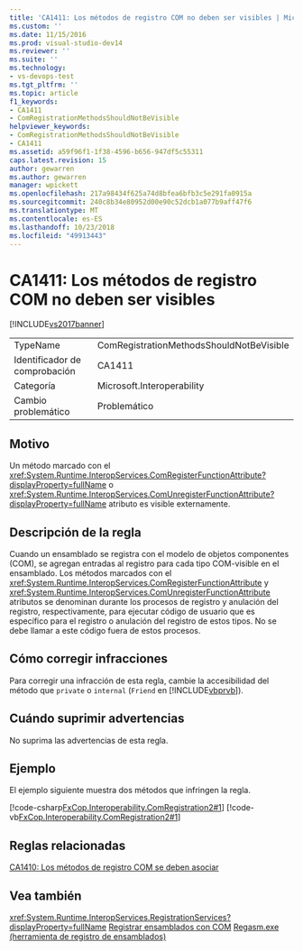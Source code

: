 ```yaml
---
title: 'CA1411: Los métodos de registro COM no deben ser visibles | Microsoft Docs'
ms.custom: ''
ms.date: 11/15/2016
ms.prod: visual-studio-dev14
ms.reviewer: ''
ms.suite: ''
ms.technology:
- vs-devops-test
ms.tgt_pltfrm: ''
ms.topic: article
f1_keywords:
- CA1411
- ComRegistrationMethodsShouldNotBeVisible
helpviewer_keywords:
- ComRegistrationMethodsShouldNotBeVisible
- CA1411
ms.assetid: a59f96f1-1f38-4596-b656-947df5c55311
caps.latest.revision: 15
author: gewarren
ms.author: gewarren
manager: wpickett
ms.openlocfilehash: 217a98434f625a74d8bfea6bfb3c5e291fa0915a
ms.sourcegitcommit: 240c8b34e80952d00e90c52dcb1a077b9aff47f6
ms.translationtype: MT
ms.contentlocale: es-ES
ms.lasthandoff: 10/23/2018
ms.locfileid: "49913443"
---
```

# <a name="ca1411-com-registration-methods-should-not-be-visible"></a>CA1411: Los métodos de registro COM no deben ser visibles
[!INCLUDE[vs2017banner](../includes/vs2017banner.md)]

|||
|-|-|
|TypeName|ComRegistrationMethodsShouldNotBeVisible|
|Identificador de comprobación|CA1411|
|Categoría|Microsoft.Interoperability|
|Cambio problemático|Problemático|

## <a name="cause"></a>Motivo
 Un método marcado con el <xref:System.Runtime.InteropServices.ComRegisterFunctionAttribute?displayProperty=fullName> o <xref:System.Runtime.InteropServices.ComUnregisterFunctionAttribute?displayProperty=fullName> atributo es visible externamente.

## <a name="rule-description"></a>Descripción de la regla
 Cuando un ensamblado se registra con el modelo de objetos componentes (COM), se agregan entradas al registro para cada tipo COM-visible en el ensamblado. Los métodos marcados con el <xref:System.Runtime.InteropServices.ComRegisterFunctionAttribute> y <xref:System.Runtime.InteropServices.ComUnregisterFunctionAttribute> atributos se denominan durante los procesos de registro y anulación del registro, respectivamente, para ejecutar código de usuario que es específico para el registro o anulación del registro de estos tipos. No se debe llamar a este código fuera de estos procesos.

## <a name="how-to-fix-violations"></a>Cómo corregir infracciones
 Para corregir una infracción de esta regla, cambie la accesibilidad del método que `private` o `internal` (`Friend` en [!INCLUDE[vbprvb](../includes/vbprvb-md.md)]).

## <a name="when-to-suppress-warnings"></a>Cuándo suprimir advertencias
 No suprima las advertencias de esta regla.

## <a name="example"></a>Ejemplo
 El ejemplo siguiente muestra dos métodos que infringen la regla.

 [!code-csharp[FxCop.Interoperability.ComRegistration2#1](../snippets/csharp/VS_Snippets_CodeAnalysis/FxCop.Interoperability.ComRegistration2/cs/FxCop.Interoperability.ComRegistration2.cs#1)]
 [!code-vb[FxCop.Interoperability.ComRegistration2#1](../snippets/visualbasic/VS_Snippets_CodeAnalysis/FxCop.Interoperability.ComRegistration2/vb/FxCop.Interoperability.ComRegistration2.vb#1)]

## <a name="related-rules"></a>Reglas relacionadas
 [CA1410: Los métodos de registro COM se deben asociar](../code-quality/ca1410-com-registration-methods-should-be-matched.md)

## <a name="see-also"></a>Vea también
 <xref:System.Runtime.InteropServices.RegistrationServices?displayProperty=fullName> [Registrar ensamblados con COM](http://msdn.microsoft.com/library/87925795-a3ae-4833-b138-125413478551) [Regasm.exe (herramienta de registro de ensamblados)](http://msdn.microsoft.com/library/e190e342-36ef-4651-a0b4-0e8c2c0281cb)



